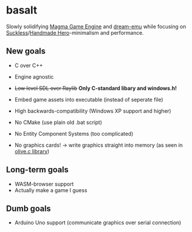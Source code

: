 # basalt

Slowly solidifying [Magma Game Engine](https://github.com/bramtechs/RaylibMagmaEngine) and [dream-emu](https://github.com/bramtechs/dream-emu) while focusing on [Suckless](suckless.org)/[Handmade Hero](https://handmadehero.org/)-minimalism and performance.

## New goals
- C over C++
- Engine agnostic
- ~~Low level SDL over Raylib~~ **Only C-standard libary and windows.h!**
- Embed game assets into executable (instead of seperate file)
- High backwards-compatibility (Windows XP support and higher)

- No CMake (use plain old .bat script)
- No Entity Component Systems (too complicated)
- No graphics cards! -> write graphics straight into memory (as seen in [olive.c library](https://github.com/tsoding/olive.c))

## Long-term goals
- WASM-browser support
- Actually make a game I guess

## Dumb goals
- Arduino Uno support (communicate graphics over serial connection)

